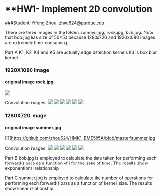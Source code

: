 # **HW1- Implement 2D convolution
###Student: Yifeng Zhou, zhou624@purdue.edu

There are three images in the folder: summer.jpg, rock.jpg, bob.jpg. Note that bob.jpg has size of 50×50 because 1280x720 and 1920x1080 images are extremely time-consuming.

Part A
K1, K2, K4 and K5 are actually edge detection kernels
K3 is box blur kernel


### 1920X1080 image
#### original image rock.jpg
![](https://github.com/zhou624/HMK1_BME595A/blob/master/rock.jpg)

Convolution images:
![](https://github.com/zhou624/HMK1_BME595A/blob/master/rock_ochannel_1_ksize_3_stride_1_0_.jpg)
![](https://github.com/zhou624/HMK1_BME595A/blob/master/rock_ochannel_2_ksize_5_stride_1_0_.jpg)
![](https://github.com/zhou624/HMK1_BME595A/blob/master/rock_ochannel_2_ksize_5_stride_1_1_.jpg)
![](https://github.com/zhou624/HMK1_BME595A/blob/master/rock_ochannel_3_ksize_3_stride_2_0_.jpg)
![](https://github.com/zhou624/HMK1_BME595A/blob/master/rock_ochannel_3_ksize_3_stride_2_1_.jpg)
![](https://github.com/zhou624/HMK1_BME595A/blob/master/rock_ochannel_3_ksize_3_stride_2_2_.jpg)

### 1280X720 image
#### original image summer.jpg

![](https://github.com/zhou624/HMK1_BME595A/blob/master/summer.jpg

Convolution images:
![](https://github.com/zhou624/HMK1_BME595A/blob/master/summer_ochannel_1_ksize_3_stride_1_0_.jpg)
![](https://github.com/zhou624/HMK1_BME595A/blob/master/summer_ochannel_2_ksize_5_stride_1_0_.jpg)
![](https://github.com/zhou624/HMK1_BME595A/blob/master/summer_ochannel_2_ksize_5_stride_1_1_.jpg)
![](https://github.com/zhou624/HMK1_BME595A/blob/master/summer_ochannel_3_ksize_3_stride_2_0_.jpg)
![](https://github.com/zhou624/HMK1_BME595A/blob/master/summer_ochannel_3_ksize_3_stride_2_1_.jpg)
![](https://github.com/zhou624/HMK1_BME595A/blob/master/summer_ochannel_3_ksize_3_stride_2_2_.jpg)

Part B
bob.jpg is employed to calculate the time taken for performing each forward() pass as a function of i for the sake of time. The results show exponentional relationship

Part C
summer.jpg is employed to calculate the number of operations for performing each forward() pass as a function of kernel_size. The results show linear relationship

